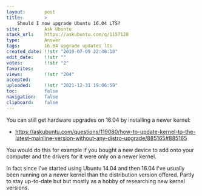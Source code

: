 ```yaml
---
layout:       post
title:        >
    Should I now upgrade Ubuntu 16.04 LTS?
site:         Ask Ubuntu
stack_url:    https://askubuntu.com/q/1157128
type:         Answer
tags:         16.04 upgrade updates lts
created_date: !!str "2019-07-09 22:48:18"
edit_date:    !!str ""
votes:        !!str "2"
favorites:    
views:        !!str "204"
accepted:     
uploaded:     !!str "2021-12-31 19:06:59"
toc:          false
navigation:   false
clipboard:    false
---
```


You can still get hardware upgrades on 16.04 by installing a newer kernel:

- https://askubuntu.com/questions/119080/how-to-update-kernel-to-the-latest-mainline-version-without-any-distro-upgrade/885165#885165

You would do this for example if you bought a new device to add onto your computer and the drivers for it were only on a newer kernel.

In fact since I've started using Ubuntu 14.04 and then 16.04 I've usually been running on a newer kernel than the distribution version offered. Partly to stay up-to-date but but mostly as a hobby of researching new kernel versions.
